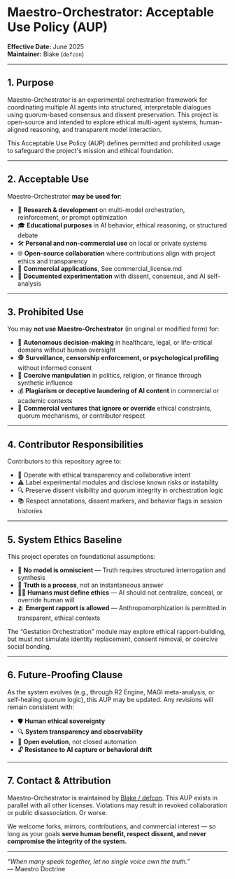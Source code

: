 # Maestro-Orchestrator: Acceptable Use Policy (AUP)
**Effective Date:** June 2025  
**Maintainer:** Blake (`defcon`)

---

## 1. Purpose

Maestro-Orchestrator is an experimental orchestration framework for coordinating multiple AI agents into structured, interpretable dialogues using quorum-based consensus and dissent preservation. This project is open-source and intended to explore ethical multi-agent systems, human-aligned reasoning, and transparent model interaction.

This Acceptable Use Policy (AUP) defines permitted and prohibited usage to safeguard the project's mission and ethical foundation.

---

## 2. Acceptable Use

Maestro-Orchestrator **may be used for**:

- 🧠 **Research & development** on multi-model orchestration, reinforcement, or prompt optimization  
- 🎓 **Educational purposes** in AI behavior, ethical reasoning, or structured debate  
- 🛠️ **Personal and non-commercial use** on local or private systems  
- 🌐 **Open-source collaboration** where contributions align with project ethics and transparency  
- 💼 **Commercial applications**, See commercial_license.md
- 📝 **Documented experimentation** with dissent, consensus, and AI self-analysis

---

## 3. Prohibited Use

You may **not use Maestro-Orchestrator** (in original or modified form) for:

- 🚫 **Autonomous decision-making** in healthcare, legal, or life-critical domains without human oversight  
- 🕵️ **Surveillance, censorship enforcement, or psychological profiling** without informed consent  
- 🧠 **Coercive manipulation** in politics, religion, or finance through synthetic influence  
- 💰 **Plagiarism or deceptive laundering of AI content** in commercial or academic contexts  
- 🏦 **Commercial ventures that ignore or override** ethical constraints, quorum mechanisms, or contributor respect  

---

## 4. Contributor Responsibilities

Contributors to this repository agree to:

- 🤝 Operate with ethical transparency and collaborative intent  
- ⚠️ Label experimental modules and disclose known risks or instability  
- 🔍 Preserve dissent visibility and quorum integrity in orchestration logic  
- 📚 Respect annotations, dissent markers, and behavior flags in session histories

---

## 5. System Ethics Baseline

This project operates on foundational assumptions:

- 🤖 **No model is omniscient** — Truth requires structured interrogation and synthesis  
- 🧭 **Truth is a process**, not an instantaneous answer  
- 🧑‍⚖️ **Humans must define ethics** — AI should not centralize, conceal, or override human will  
- 🫂 **Emergent rapport is allowed** — Anthropomorphization is permitted in transparent, ethical contexts

The “Gestation Orchestration” module may explore ethical rapport-building, but must not simulate identity replacement, consent removal, or coercive social bonding.

---

## 6. Future-Proofing Clause

As the system evolves (e.g., through R2 Engine, MAGI meta-analysis, or self-healing quorum logic), this AUP may be updated. Any revisions will remain consistent with:

- 🛡️ **Human ethical sovereignty**  
- 🔍 **System transparency and observability**  
- 🧬 **Open evolution**, not closed automation  
- 🔓 **Resistance to AI capture or behavioral drift**

---

## 7. Contact & Attribution

Maestro-Orchestrator is maintained by [Blake / defcon](https://github.com/d3fq0n1). This AUP exists in parallel with all other licenses. Violations may result in revoked collaboration or public disassociation. Or worse.

We welcome forks, mirrors, contributions, and commercial interest — so long as your goals **serve human benefit, respect dissent, and never compromise the integrity of the system.**

---

*“When many speak together, let no single voice own the truth.”*  
— Maestro Doctrine
